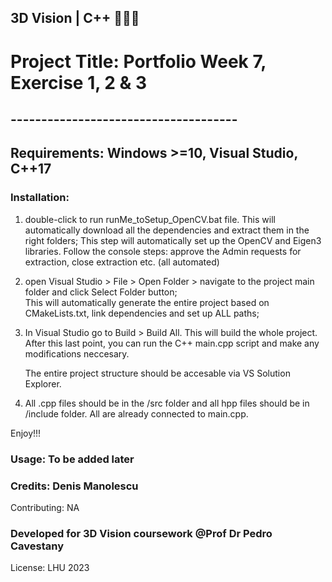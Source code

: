 ## 3D Vision | C++ 👨🏻‍💻 

# Project Title: Portfolio Week 7, Exercise 1, 2 & 3 

## -------------------------------------

## Requirements: Windows >=10, Visual Studio, C++17

### Installation:
1. double-click to run runMe_toSetup_OpenCV.bat file. This will automatically download all the dependencies and extract them in the right folders;
   This step will automatically set up the OpenCV and Eigen3 libraries. 
   Follow the console steps: approve the Admin requests for extraction, close extraction etc. (all automated)

2. open Visual Studio > File > Open Folder > navigate to the project main folder and click Select Folder button; 		
   This will automatically generate the entire project based on CMakeLists.txt, link dependencies and set up ALL paths;

3. In Visual Studio go to Build > Build All. This will build the whole project.
   After this last point, you can run the C++ main.cpp script and make any modifications neccesary. 
   
   The entire project structure should be accesable via VS Solution Explorer.

4. All .cpp files should be in the /src folder and all hpp files should be in /include folder. All are already connected to main.cpp.

Enjoy!!!


### Usage: To be added later

### Credits: Denis Manolescu
Contributing: NA

### Developed for 3D Vision coursework @Prof Dr Pedro Cavestany

License: LHU 2023
